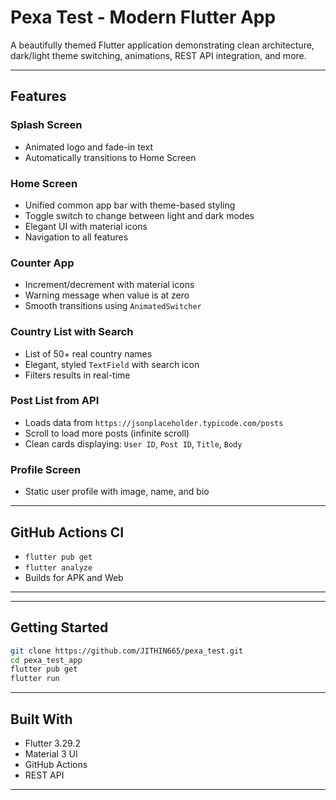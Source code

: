 # Pexa Test - Modern Flutter App

A beautifully themed Flutter application demonstrating clean architecture, dark/light theme switching, animations, REST API integration, and more.

---

## Features

### Splash Screen
- Animated logo and fade-in text
- Automatically transitions to Home Screen

### Home Screen
- Unified common app bar with theme-based styling
- Toggle switch to change between light and dark modes
- Elegant UI with material icons
- Navigation to all features

### Counter App
- Increment/decrement with material icons
- Warning message when value is at zero
- Smooth transitions using `AnimatedSwitcher`

### Country List with Search
- List of 50+ real country names
- Elegant, styled `TextField` with search icon
- Filters results in real-time

### Post List from API
- Loads data from `https://jsonplaceholder.typicode.com/posts`
- Scroll to load more posts (infinite scroll)
- Clean cards displaying: `User ID`, `Post ID`, `Title`, `Body`

### Profile Screen
- Static user profile with image, name, and bio

---

## GitHub Actions CI
- `flutter pub get`
- `flutter analyze`
- Builds for APK and Web

---


---

## Getting Started
```bash
git clone https://github.com/JITHIN665/pexa_test.git
cd pexa_test_app
flutter pub get
flutter run
```


---

## Built With
- Flutter 3.29.2
- Material 3 UI
- GitHub Actions
- REST API

---
